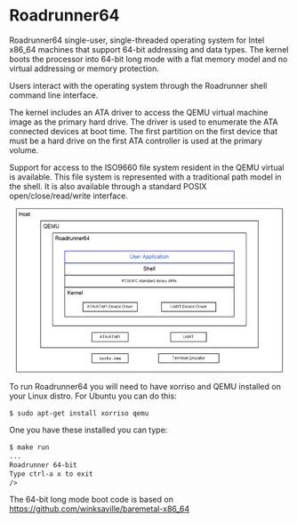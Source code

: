 # Roadrunner64


Roadrunner64 single-user, single-threaded operating system for Intel x86_64
machines that support 64-bit addressing and data types.  The kernel boots
the processor into 64-bit long mode with a flat memory model and no virtual
addressing or memory protection.

Users interact with the operating system through the Roadrunner shell
command line interface.

The kernel includes an ATA driver to access the QEMU virtual machine image
as the primary hard drive.  The driver is used to enumerate the ATA
connected devices at boot time.  The first partition on the first device
that must be a hard drive on the first ATA controller is used at the
primary volume.

Support for access to the ISO9660 file system resident in the QEMU virtual
is available.  This file system is represented with a traditional path
model in the shell.  It is also available through a standard POSIX
open/close/read/write interface.

<p align="center"><img width="480px" src="doc/Roadrunner64.png"></p>

To run Roadrunner64 you will need to have xorriso and QEMU installed on
your Linux distro.  For Ubuntu you can do this:

```
$ sudo apt-get install xorriso qemu
```

One you have these installed you can type:

```
$ make run
...
Roadrunner 64-bit
Type ctrl-a x to exit
/>
```

The 64-bit long mode boot code is based on
https://github.com/winksaville/baremetal-x86_64
